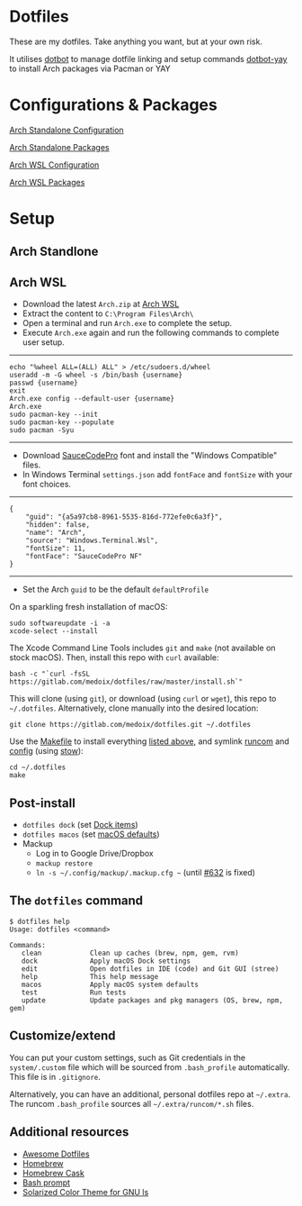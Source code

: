 # Dotfiles

These are my dotfiles. Take anything you want, but at your own risk.

It utilises 
[dotbot](https://github.com/anishathalye/dotbot) to manage dotfile linking and setup commands
[dotbot-yay](https://github.com/OxSon/dotbot-yay) to install Arch packages via Pacman or YAY

# Configurations & Packages
[Arch Standalone Configuration](./config_arch.conf.yaml)

[Arch Standalone Packages](./packages_arch.conf.yaml)

[Arch WSL Configuration](./config_wsl.conf.yaml)

[Arch WSL Packages](./packages_wsl.conf.yaml)

# Setup
## Arch Standlone


## Arch WSL
- Download the latest `Arch.zip` at [Arch WSL](https://github.com/yuk7/ArchWSL/releases/)
- Extract the content to `C:\Program Files\Arch\`
- Open a terminal and run `Arch.exe` to complete the setup.
- Execute `Arch.exe` again and run the following commands to complete user setup.

---
    echo "%wheel ALL=(ALL) ALL" > /etc/sudoers.d/wheel
    useradd -m -G wheel -s /bin/bash {username}
    passwd {username}
    exit
    Arch.exe config --default-user {username}
    Arch.exe
    sudo pacman-key --init
    sudo pacman-key --populate
    sudo pacman -Syu
---

- Download [SauceCodePro](https://github.com/ryanoasis/nerd-fonts/releases/download/v2.1.0/SourceCodePro.zip) font and install the "Windows Compatible" files.
- In Windows Terminal `settings.json` add `fontFace` and `fontSize` with your font choices.

---
    {
        "guid": "{a5a97cb8-8961-5535-816d-772efe0c6a3f}",
        "hidden": false,
        "name": "Arch",
        "source": "Windows.Terminal.Wsl",
        "fontSize": 11,
        "fontFace": "SauceCodePro NF"
    }
---
- Set the Arch `guid` to be the default `defaultProfile`




On a sparkling fresh installation of macOS:

    sudo softwareupdate -i -a
    xcode-select --install

The Xcode Command Line Tools includes `git` and `make` (not available on stock macOS).
Then, install this repo with `curl` available:

    bash -c "`curl -fsSL https://gitlab.com/medoix/dotfiles/raw/master/install.sh`"

This will clone (using `git`), or download (using `curl` or `wget`), this repo to `~/.dotfiles`. Alternatively, clone manually into the desired location:

    git clone https://gitlab.com/medoix/dotfiles.git ~/.dotfiles

Use the [Makefile](./Makefile) to install everything [listed above](#package-overview), and symlink [runcom](./runcom) and [config](./config) (using [stow](https://www.gnu.org/software/stow/)):

    cd ~/.dotfiles
    make

## Post-install

* `dotfiles dock` (set [Dock items](./macos/dock.sh))
* `dotfiles macos` (set [macOS defaults](./macos/defaults.sh))
* Mackup
	* Log in to Google Drive/Dropbox
	* `mackup restore`
	* `ln -s ~/.config/mackup/.mackup.cfg ~` (until [#632](https://github.com/lra/mackup/pull/632) is fixed)

## The `dotfiles` command

    $ dotfiles help
    Usage: dotfiles <command>

    Commands:
       clean            Clean up caches (brew, npm, gem, rvm)
       dock             Apply macOS Dock settings
       edit             Open dotfiles in IDE (code) and Git GUI (stree)
       help             This help message
       macos            Apply macOS system defaults
       test             Run tests
       update           Update packages and pkg managers (OS, brew, npm, gem)

## Customize/extend

You can put your custom settings, such as Git credentials in the `system/.custom` file which will be sourced from `.bash_profile` automatically. This file is in `.gitignore`.

Alternatively, you can have an additional, personal dotfiles repo at `~/.extra`. The runcom `.bash_profile` sources all `~/.extra/runcom/*.sh` files.

## Additional resources

- [Awesome Dotfiles](https://github.com/webpro/awesome-dotfiles)
- [Homebrew](https://brew.sh)
- [Homebrew Cask](http://caskroom.io)
- [Bash prompt](https://wiki.archlinux.org/index.php/Color_Bash_Prompt)
- [Solarized Color Theme for GNU ls](https://github.com/seebi/dircolors-solarized)
